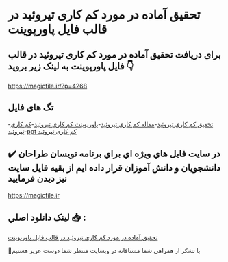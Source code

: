 # تحقیق آماده در مورد کم کاری تيروئيد در قالب فایل پاورپوینت

## برای دریافت تحقیق آماده در مورد کم کاری تيروئيد در قالب فایل پاورپوینت به لینک زیر بروید 👇

https://magicfile.ir/?p=4268

## تگ های فایل

-[تحقیق کم کاری تيروئيد](https://magicfile.ir/product/%d8%aa%d8%ad%d9%82%db%8c%d9%82-%da%a9%d9%85-%da%a9%d8%a7%d8%b1%db%8c-%d8%aa%d9%8a%d8%b1%d9%88%d8%a6%d9%8a%d8%af-%d8%af%d8%b1-%d9%be%d8%a7%d9%88%d8%b1%d9%be%d9%88%db%8c%d9%86%d8%aa/)-[مقاله کم کاری تيروئيد](https://magicfile.ir/product/%d8%aa%d8%ad%d9%82%db%8c%d9%82-%da%a9%d9%85-%da%a9%d8%a7%d8%b1%db%8c-%d8%aa%d9%8a%d8%b1%d9%88%d8%a6%d9%8a%d8%af-%d8%af%d8%b1-%d9%be%d8%a7%d9%88%d8%b1%d9%be%d9%88%db%8c%d9%86%d8%aa/)-[پاورپوینت کم کاری تيروئيد](https://magicfile.ir/product/%d8%aa%d8%ad%d9%82%db%8c%d9%82-%da%a9%d9%85-%da%a9%d8%a7%d8%b1%db%8c-%d8%aa%d9%8a%d8%b1%d9%88%d8%a6%d9%8a%d8%af-%d8%af%d8%b1-%d9%be%d8%a7%d9%88%d8%b1%d9%be%d9%88%db%8c%d9%86%d8%aa/)-[کم کاری تيروئيد](https://magicfile.ir/product/%d8%aa%d8%ad%d9%82%db%8c%d9%82-%da%a9%d9%85-%da%a9%d8%a7%d8%b1%db%8c-%d8%aa%d9%8a%d8%b1%d9%88%d8%a6%d9%8a%d8%af-%d8%af%d8%b1-%d9%be%d8%a7%d9%88%d8%b1%d9%be%d9%88%db%8c%d9%86%d8%aa/)-[ppt کم کاری تيروئيد](https://magicfile.ir/product/%d8%aa%d8%ad%d9%82%db%8c%d9%82-%da%a9%d9%85-%da%a9%d8%a7%d8%b1%db%8c-%d8%aa%d9%8a%d8%b1%d9%88%d8%a6%d9%8a%d8%af-%d8%af%d8%b1-%d9%be%d8%a7%d9%88%d8%b1%d9%be%d9%88%db%8c%d9%86%d8%aa/)

## ✔️ در سايت فايل هاي ويژه اي براي برنامه نويسان طراحان دانشجويان و دانش آموزان قرار داده ايم از بقيه فايل سايت نيز ديدن فرماييد

https://magicfile.ir


## لينک دانلود اصلي 📥 :

[تحقیق آماده در مورد کم کاری تيروئيد در قالب فایل پاورپوینت](https://magicfile.ir/product/%d8%aa%d8%ad%d9%82%db%8c%d9%82-%da%a9%d9%85-%da%a9%d8%a7%d8%b1%db%8c-%d8%aa%d9%8a%d8%b1%d9%88%d8%a6%d9%8a%d8%af-%d8%af%d8%b1-%d9%be%d8%a7%d9%88%d8%b1%d9%be%d9%88%db%8c%d9%86%d8%aa/) 


🙏با تشکر از همراهي شما مشتاقانه در وبسایت منتظر شما دوست عزیز هستیم

